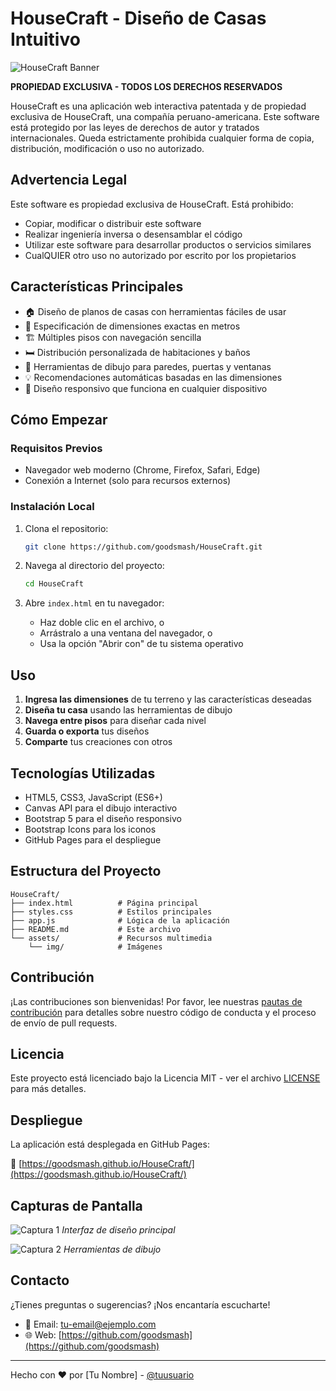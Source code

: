 # HouseCraft - Diseño de Casas Intuitivo

![HouseCraft Banner](https://via.placeholder.com/1200x400/2c3e50/ffffff?text=HouseCraft+Diseño+de+Casas)

**PROPIEDAD EXCLUSIVA - TODOS LOS DERECHOS RESERVADOS**

HouseCraft es una aplicación web interactiva patentada y de propiedad exclusiva de HouseCraft, una compañía peruano-americana. Este software está protegido por las leyes de derechos de autor y tratados internacionales. Queda estrictamente prohibida cualquier forma de copia, distribución, modificación o uso no autorizado.

## Advertencia Legal

Este software es propiedad exclusiva de HouseCraft. Está prohibido:
- Copiar, modificar o distribuir este software
- Realizar ingeniería inversa o desensamblar el código
- Utilizar este software para desarrollar productos o servicios similares
- CualQUIER otro uso no autorizado por escrito por los propietarios

## Características Principales

- 🏠 Diseño de planos de casas con herramientas fáciles de usar
- 📏 Especificación de dimensiones exactas en metros
- 🏗️ Múltiples pisos con navegación sencilla
- 🛏️ Distribución personalizada de habitaciones y baños
- 🎨 Herramientas de dibujo para paredes, puertas y ventanas
- 💡 Recomendaciones automáticas basadas en las dimensiones
- 📱 Diseño responsivo que funciona en cualquier dispositivo

## Cómo Empezar

### Requisitos Previos

- Navegador web moderno (Chrome, Firefox, Safari, Edge)
- Conexión a Internet (solo para recursos externos)

### Instalación Local

1. Clona el repositorio:
   ```bash
   git clone https://github.com/goodsmash/HouseCraft.git
   ```

2. Navega al directorio del proyecto:
   ```bash
   cd HouseCraft
   ```

3. Abre `index.html` en tu navegador:
   - Haz doble clic en el archivo, o
   - Arrástralo a una ventana del navegador, o
   - Usa la opción "Abrir con" de tu sistema operativo

## Uso

1. **Ingresa las dimensiones** de tu terreno y las características deseadas
2. **Diseña tu casa** usando las herramientas de dibujo
3. **Navega entre pisos** para diseñar cada nivel
4. **Guarda o exporta** tus diseños
5. **Comparte** tus creaciones con otros

## Tecnologías Utilizadas

- HTML5, CSS3, JavaScript (ES6+)
- Canvas API para el dibujo interactivo
- Bootstrap 5 para el diseño responsivo
- Bootstrap Icons para los iconos
- GitHub Pages para el despliegue

## Estructura del Proyecto

```
HouseCraft/
├── index.html          # Página principal
├── styles.css          # Estilos principales
├── app.js              # Lógica de la aplicación
├── README.md           # Este archivo
└── assets/             # Recursos multimedia
    └── img/            # Imágenes
```

## Contribución

¡Las contribuciones son bienvenidas! Por favor, lee nuestras [pautas de contribución](CONTRIBUTING.md) para detalles sobre nuestro código de conducta y el proceso de envío de pull requests.

## Licencia

Este proyecto está licenciado bajo la Licencia MIT - ver el archivo [LICENSE](LICENSE) para más detalles.

## Despliegue

La aplicación está desplegada en GitHub Pages:

🔗 [https://goodsmash.github.io/HouseCraft/](https://goodsmash.github.io/HouseCraft/)

## Capturas de Pantalla

![Captura 1](https://via.placeholder.com/800x500/ecf0f1/2c3e50?text=HouseCraft+1)
*Interfaz de diseño principal*

![Captura 2](https://via.placeholder.com/800x500/ecf0f1/2c3e50?text=HouseCraft+2)
*Herramientas de dibujo*

## Contacto

¿Tienes preguntas o sugerencias? ¡Nos encantaría escucharte!

- 📧 Email: [tu-email@ejemplo.com](mailto:tu-email@ejemplo.com)
- 🌐 Web: [https://github.com/goodsmash](https://github.com/goodsmash)

---

Hecho con ❤️ por [Tu Nombre] - [@tuusuario](https://github.com/tuusuario)

